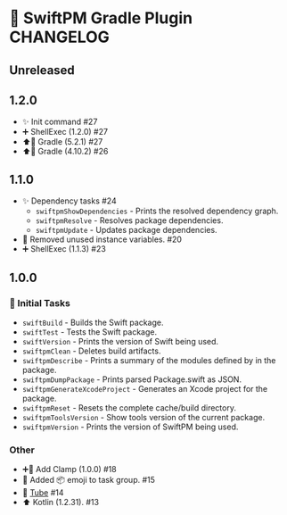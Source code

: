 # 📝 SwiftPM Gradle Plugin CHANGELOG

## Unreleased

## 1.2.0

- ✨ Init command #27
- ➕ ShellExec (1.2.0) #27
- ⬆️🐘 Gradle (5.2.1) #27
- ⬆️🐘 Gradle (4.10.2) #26

## 1.1.0

- ✨ Dependency tasks #24
   - `swiftpmShowDependencies` - Prints the resolved dependency graph.
   - `swiftpmResolve` - Resolves package dependencies.
   - `swiftpmUpdate` - Updates package dependencies.
- 🚨 Removed unused instance variables. #20
- ➕ ShellExec (1.1.3) #23

## 1.0.0

### 🎉 Initial Tasks

- `swiftBuild` - Builds the Swift package.
- `swiftTest` - Tests the Swift package.
- `swiftVersion` - Prints the version of Swift being used.
- `swiftpmClean` - Deletes build artifacts.
- `swiftpmDescribe` - Prints a summary of the modules defined by in the package.
- `swiftpmDumpPackage` - Prints parsed Package.swift as JSON.
- `swiftpmGenerateXcodeProject` - Generates an Xcode project for the package.
- `swiftpmReset` - Resets the complete cache/build directory.
- `swiftpmToolsVersion` - Show tools version of the current package.
- `swiftpmVersion` - Prints the version of SwiftPM being used.

### Other

- ➕🔌 Add Clamp (1.0.0) #18
- 📝 Added 📦 emoji to task group. #15
- 🚰 [Tube](https://github.com/phatblat/Tube) #14
- ⬆️ Kotlin (1.2.31). #13
